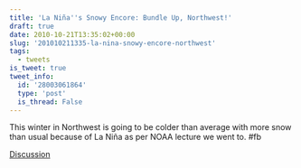 ```yaml
---
title: 'La Niña''s Snowy Encore: Bundle Up, Northwest!'
draft: true
date: 2010-10-21T13:35:02+00:00
slug: '201010211335-la-nina-snowy-encore-northwest'
tags:
  - tweets
is_tweet: true
tweet_info:
  id: '28003061864'
  type: 'post'
  is_thread: False
---
```




This winter in Northwest is going to be colder than average with more snow than usual because of La Niña as per NOAA lecture we went to. #fb

[Discussion](https://x.com/sytelus/status/28003061864)

